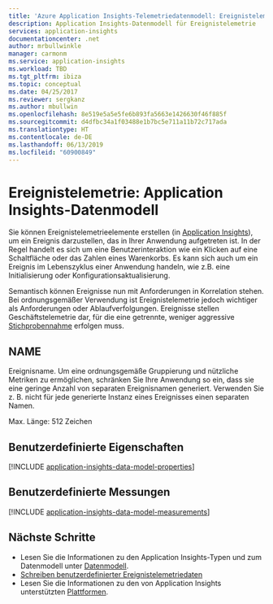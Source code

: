 ```yaml
---
title: 'Azure Application Insights-Telemetriedatenmodell: Ereignistelemetrie | Microsoft-Dokumentation'
description: Application Insights-Datenmodell für Ereignistelemetrie
services: application-insights
documentationcenter: .net
author: mrbullwinkle
manager: carmonm
ms.service: application-insights
ms.workload: TBD
ms.tgt_pltfrm: ibiza
ms.topic: conceptual
ms.date: 04/25/2017
ms.reviewer: sergkanz
ms.author: mbullwin
ms.openlocfilehash: 8e519e5a5e5fe6b893fa5663e1426630f46f885f
ms.sourcegitcommit: d4dfbc34a1f03488e1b7bc5e711a11b72c717ada
ms.translationtype: HT
ms.contentlocale: de-DE
ms.lasthandoff: 06/13/2019
ms.locfileid: "60900849"
---
```

# <a name="event-telemetry-application-insights-data-model"></a>Ereignistelemetrie: Application Insights-Datenmodell

Sie können Ereignistelemetrieelemente erstellen (in [Application Insights](../../azure-monitor/app/app-insights-overview.md)), um ein Ereignis darzustellen, das in Ihrer Anwendung aufgetreten ist. In der Regel handelt es sich um eine Benutzerinteraktion wie ein Klicken auf eine Schaltfläche oder das Zahlen eines Warenkorbs. Es kann sich auch um ein Ereignis im Lebenszyklus einer Anwendung handeln, wie z.B. eine Initialisierung oder Konfigurationsaktualisierung. 

Semantisch können Ereignisse nun mit Anforderungen in Korrelation stehen. Bei ordnungsgemäßer Verwendung ist Ereignistelemetrie jedoch wichtiger als Anforderungen oder Ablaufverfolgungen. Ereignisse stellen Geschäftstelemetrie dar, für die eine getrennte, weniger aggressive [Stichprobennahme](../../azure-monitor/app/api-filtering-sampling.md) erfolgen muss.

## <a name="name"></a>NAME

Ereignisname. Um eine ordnungsgemäße Gruppierung und nützliche Metriken zu ermöglichen, schränken Sie Ihre Anwendung so ein, dass sie eine geringe Anzahl von separaten Ereignisnamen generiert. Verwenden Sie z. B. nicht für jede generierte Instanz eines Ereignisses einen separaten Namen.

Max. Länge: 512 Zeichen

## <a name="custom-properties"></a>Benutzerdefinierte Eigenschaften

[!INCLUDE [application-insights-data-model-properties](../../../includes/application-insights-data-model-properties.md)]

## <a name="custom-measurements"></a>Benutzerdefinierte Messungen

[!INCLUDE [application-insights-data-model-measurements](../../../includes/application-insights-data-model-measurements.md)]

## <a name="next-steps"></a>Nächste Schritte

- Lesen Sie die Informationen zu den Application Insights-Typen und zum Datenmodell unter [Datenmodell](data-model.md).
- [Schreiben benutzerdefinierter Ereignistelemetriedaten](../../azure-monitor/app/api-custom-events-metrics.md#trackevent)
- Lesen Sie die Informationen zu den von Application Insights unterstützten [Plattformen](../../azure-monitor/app/platforms.md).
